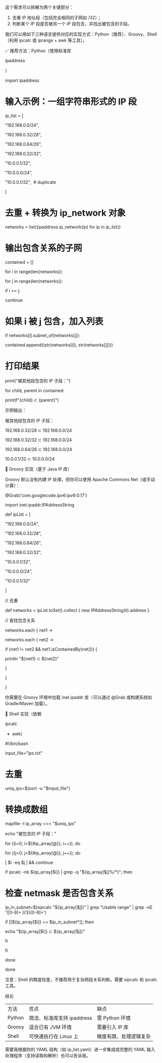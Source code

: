 这个需求可以拆解为两个关键部分：

1. 去重 IP 地址段（包括完全相同的子网如 /32）；
2. 判断某个 IP 段是否被另一个 IP 段包含，并找出被包含的子段。

我们可以用如下三种语言提供对应的实现方式：Python（推荐）、Groovy、Shell（利用 ipcalc 或 iprange + awk 等工具）。

✅ 推荐方法：Python（使用标准库

ipaddress

）

import ipaddress

# 输入示例：一组字符串形式的 IP 段

ip_list = [

"192.168.0.0/24",

"192.168.0.32/28",

"192.168.0.64/26",

"192.168.0.32/32",

"10.0.0.1/32",

"10.0.0.0/24",

"10.0.0.1/32",  # duplicate

]

# 去重 + 转换为 ip_network 对象

networks = list({ipaddress.ip_network(ip) for ip in ip_list})

# 输出包含关系的子网

contained = []

for i in range(len(networks)):

for j in range(len(networks)):

if i == j:

continue

# 如果 i 被 j 包含，加入列表

if networks[i].subnet_of(networks[j]):

contained.append((str(networks[i]), str(networks[j])))

# 打印结果

print("被其他段包含的 IP 子段：")

for child, parent in contained:

print(f"{child} ⊂ {parent}")

示例输出：

被其他段包含的 IP 子段：

192.168.0.32/28 ⊂ 192.168.0.0/24

192.168.0.32/32 ⊂ 192.168.0.0/24

192.168.0.64/26 ⊂ 192.168.0.0/24

10.0.0.1/32 ⊂ 10.0.0.0/24

🧩 Groovy 实现（基于 Java IP 库）

Groovy 默认没有内建 IP 处理，但你可以使用 Apache Commons Net（或手动计算）：

@Grab('com.googlecode.ipv6:ipv6:0.17')

import inet.ipaddr.IPAddressString

def ipList = [

"192.168.0.0/24",

"192.168.0.32/28",

"192.168.0.64/26",

"192.168.0.32/32",

"10.0.0.1/32",

"10.0.0.0/24",

"10.0.0.1/32"

]

// 去重

def networks = ipList.toSet().collect { new IPAddressString(it).address }

// 查找包含关系

networks.each { net1 ->

networks.each { net2 ->

if (net1 != net2 && net1.isContainedBy(net2)) {

println "${net1} ⊂ ${net2}"

}

}

}

你需要在 Groovy 环境中加载 inet.ipaddr 库（可以通过 @Grab 或构建系统如 Gradle/Maven 加载）。

🔧 Shell 实现（依赖

ipcalc

+ awk）

#!/bin/bash

input_file="ips.txt"

# 去重

uniq_ips=$(sort -u "$input_file")

# 转换成数组

mapfile -t ip_array <<< "$uniq_ips"

echo "被包含的 IP 子段："

for ((i=0; i<${#ip_array[@]}; i++)); do

for ((j=0; j<${#ip_array[@]}; j++)); do

[ $i -eq $j ] && continue

if ipcalc -nb ${ip_array[$i]} | grep -q "${ip_array[$j]%/\*}"; then

# 检查 netmask 是否包含关系

ip_in_subnet=$(sipcalc "${ip_array[$j]}" | grep "Usable range" | grep -oE '([0-9]+\.){3}[0-9]+')

if [[${ip_array[$i]} == $ip_in_subnet*]]; then

echo "${ip_array[$i]} ⊂ ${ip_array[$j]}"

fi

fi

done

done

注意：Shell 的精度较差，不推荐用于复杂网段关系判断。需要 sipcalc 和 ipcalc 工具。

结论

|        |                            |                        |
| ------ | -------------------------- | ---------------------- |
| 方法   | 优点                       | 缺点                   |
| Python | 简洁、标准库支持 ipaddress | 需 Python 环境         |
| Groovy | 适合已有 JVM 环境          | 需要引入 IP 库         |
| Shell  | 可快速执行在 Linux 上      | 精度有限、处理逻辑复杂 |

需要我根据你的 YAML 结构（如 ip_list.yaml）进一步集成成完整的 YAML 输入处理程序（支持读取和解析）也可以告诉我。


